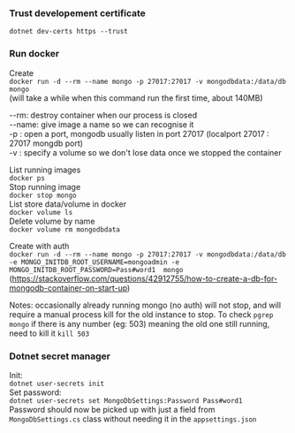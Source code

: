 ### Trust developement certificate
`
dotnet dev-certs https --trust
`

### Run docker  
Create  
`
docker run -d --rm --name mongo -p 27017:27017 -v mongodbdata:/data/db mongo
`  
(will take a while when this command run the first time, about 140MB)    

--rm: destroy container when our process is closed  
--name: give image a name so we can recognise it    
-p : open a port, mongodb usually listen in port 27017
(localport 27017 : 27017 mongdb port)   
-v : specify a volume so we don't lose data once we stopped 
the container

List running images     
`
docker ps   
`   
Stop running image  
`
docker stop mongo
`   
List store data/volume in docker    
`
docker volume ls
`   
Delete volume by name   
`
docker volume rm mongodbdata
`   

Create with auth    
`
docker run -d --rm --name mongo -p 27017:27017 -v mongodbdata:/data/db 
-e MONGO_INITDB_ROOT_USERNAME=mongoadmin
-e MONGO_INITDB_ROOT_PASSWORD=Pass#word1 
mongo
`   
(https://stackoverflow.com/questions/42912755/how-to-create-a-db-for-mongodb-container-on-start-up)
    
Notes: occasionally already running mongo (no auth) will not stop, and will require a manual process kill
for the old instance to stop. To check
`
pgrep mongo
`
if there is any number (eg: 503) meaning the old one still running, need to kill it
`kill 503`
    

### Dotnet secret manager
Init:   
`
dotnet user-secrets init
`   
Set password:   
`
dotnet user-secrets set MongoDbSettings:Password Pass#word1
`   
Password should now be picked up with just a field from `MongoDbSettings.cs` class 
without needing it in the `appsettings.json`    








